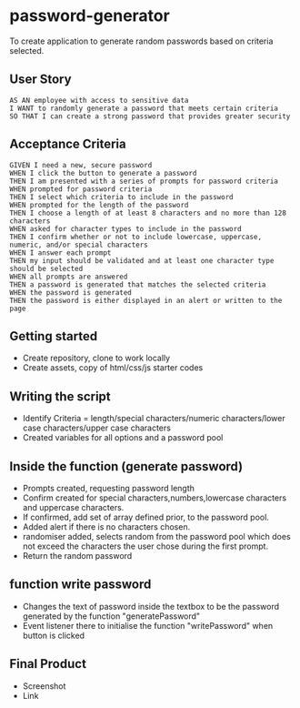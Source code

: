 # password-generator

To create application to generate random passwords based on criteria selected.

## User Story

```
AS AN employee with access to sensitive data
I WANT to randomly generate a password that meets certain criteria
SO THAT I can create a strong password that provides greater security
```

## Acceptance Criteria

```
GIVEN I need a new, secure password
WHEN I click the button to generate a password
THEN I am presented with a series of prompts for password criteria
WHEN prompted for password criteria
THEN I select which criteria to include in the password
WHEN prompted for the length of the password
THEN I choose a length of at least 8 characters and no more than 128 characters
WHEN asked for character types to include in the password
THEN I confirm whether or not to include lowercase, uppercase, numeric, and/or special characters
WHEN I answer each prompt
THEN my input should be validated and at least one character type should be selected
WHEN all prompts are answered
THEN a password is generated that matches the selected criteria
WHEN the password is generated
THEN the password is either displayed in an alert or written to the page
```
## Getting started

- Create repository,  clone to work locally
- Create assets, copy of html/css/js starter codes

## Writing the script
- Identify Criteria = length/special characters/numeric characters/lower case characters/upper case characters
- Created variables for all options and a password pool

## Inside the function (generate password)
- Prompts created, requesting password length
- Confirm created for special characters,numbers,lowercase characters and uppercase characters.
- If confirmed, add set of array defined prior, to the password pool.
- Added alert if there is no characters chosen.
- randomiser added, selects random from the password pool which does not exceed the characters the user chose during the first prompt.
- Return the random password

## function write password
- Changes the text of password inside the textbox to be the password generated by the function "generatePassword"
- Event listener there to initialise the function "writePassword" when button is clicked

## Final Product
- Screenshot
- Link







